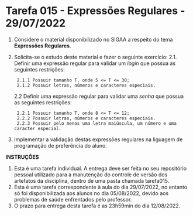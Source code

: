 # Tarefa 015 - Expressões Regulares - 29/07/2022

1. Considere o material disponibilizado no SIGAA a respeito do tema **Expressões Regulares**.
2. Solicita-se o estudo deste material e fazer o seguinte exercício:
   2.1. Definir uma expressão regular para validar um _login_ que possua as seguintes restrições:

        2.1.1 Possuir tamanho T, onde 5 <= T <= 30;
        2.1.2 Possuir letras, números e caracteres especiais.
   2.2 Definir uma expressão regular para validar uma _senha_ que possua as seguintes restrições:

        2.2.1 Possuir tamanho T, onde 8 <= T <= 12;
        2.2.2 Possuir letras, números e caracteres especiais.
        2.2.3 Possuir pelo menos uma letra maiúscula, um número e uma caracter especial.

3. Implementar a validação destas expressões regulares na liguagem de programação de preferência do aluno.


**INSTRUÇÕES**
1. Esta é uma tarefa individual. A entrega deve ser feita no seu repositório pessoal utilizado para a manutenção do controle de versão dos artefatos da disciplina, dentro de uma pasta chamada tarefa015.
2. Esta é uma tarefa correspondente à aula do dia 29/07/2022, no entanto só foi disponibilizada aos alunos no dia 05/08/2022, devido aos problemas de saúde enfrentados pelo professor.
4. O prazo para entrega desta tarefa é as 23h59min do dia 12/08/2022.
